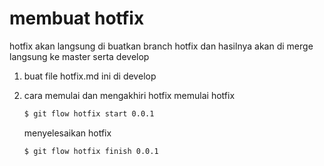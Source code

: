 # membuat hotfix

hotfix akan langsung di buatkan branch hotfix dan hasilnya akan di merge langsung ke master serta develop

1. buat file hotfix.md ini di develop
2. cara memulai dan mengakhiri hotfix
    memulai hotfix
    ```sh
    $ git flow hotfix start 0.0.1
    ```   

    menyelesaikan hotfix
    ```sh
    $ git flow hotfix finish 0.0.1
    ```   